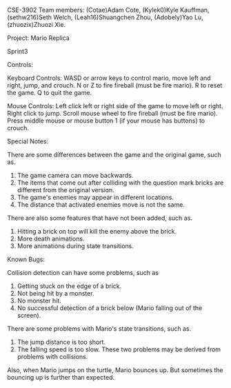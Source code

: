 CSE-3902
Team members: 
(Cotae)Adam Cote, 
(Kylek0)Kyle Kauffman, 
(sethw216)Seth Welch, 
(Leah16)Shuangchen Zhou, 
(Adobely)Yao Lu,  
(zhuozix)Zhuozi Xie.

Project: Mario Replica

Sprint3

Controls:

Keyboard Controls:
WASD or arrow keys to control mario, move left and right, jump, and crouch.
N or Z to fire fireball (must be fire mario).
R to reset the game.
Q to quit the game.

Mouse Controls:
Left click left or right side of the game to move left or right.
Right click to jump.
Scroll mouse wheel to fire fireball (must be fire mario).
Press middle mouse or mouse button 1 (if your mouse has buttons) to crouch.

Special Notes:

There are some differences between the game and the original game, such as.
1) The game camera can move backwards.
2) The items that come out after colliding with the question mark bricks are different from the original version.
3) The game's enemies may appear in different locations.
4) The distance that activated enemies move is not the same.

There are also some features that have not been added, such as.
1) Hitting a brick on top will kill the enemy above the brick.
2) More death animations.
3) More animations during state transitions.


Known Bugs:

Collision detection can have some problems, such as
1) Getting stuck on the edge of a brick.
2) Not being hit by a monster.
3) No monster hit.
4) No successful detection of a brick below (Mario falling out of the screen).

There are some problems with Mario's state transitions, such as.
1) The jump distance is too short.
2) The falling speed is too slow.
These two problems may be derived from problems with collisions.

Also, when Mario jumps on the turtle, Mario bounces up. But sometimes the bouncing up is further than expected.

